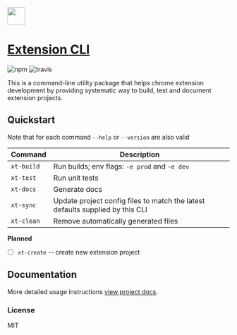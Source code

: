 <img src='https://raw.githubusercontent.com/MobileFirstLLC/extension-cli/master/assets/img/128x128.png' alt='' width="40" /> 

# [Extension CLI](https://github.com/MobileFirstLLC/extension-cli)

![npm](https://img.shields.io/npm/v/extension-cli)
![travis](https://img.shields.io/travis/mobilefirstllc/extension-cli)

This is a command-line utility package that helps chrome extension development by providing
systematic way to build, test and document extension projects.


## Quickstart

Note that for each command `--help` or `--version` are also valid

Command | Description
--- | ---
`xt-build` | Run builds; env flags: `-e prod` and `-e dev`
`xt-test` | Run unit tests
`xt-docs` | Generate docs
`xt-sync` | Update project config files to match the latest defaults supplied by this CLI
`xt-clean` | Remove automatically generated files

**Planned**

- [ ] `xt-create` -- create new extension project

## Documentation

More detailed usage instructions [view project docs](https://mobilefirstllc.github.io/extension-cli/list_namespace.html).

### License 

MIT
